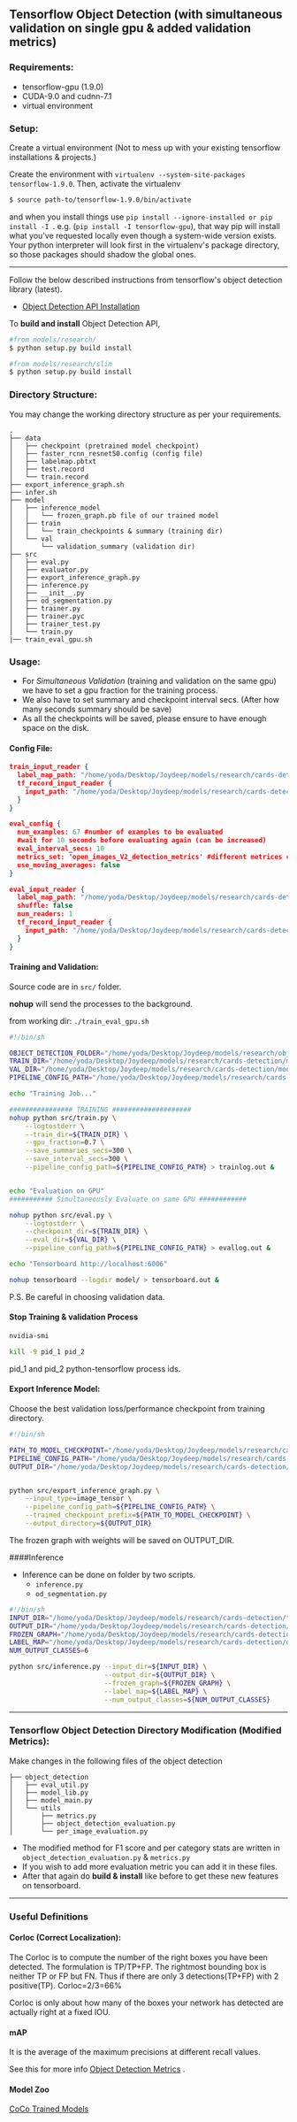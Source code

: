 ## Tensorflow Object Detection (with simultaneous validation on single gpu & added validation metrics)


### Requirements:
* tensorflow-gpu (1.9.0)
* CUDA-9.0 and cudnn-7.1
* virtual environment

### Setup:  
  Create a virtual environment (Not to mess up with your existing tensorflow installations & projects.)

Create the environment with ```virtualenv --system-site-packages tensorflow-1.9.0```. Then, activate the virtualenv

```bash
$ source path-to/tensorflow-1.9.0/bin/activate
```

and when you install things use ```pip install --ignore-installed or pip install -I ```. e.g. (```pip install -I tensorflow-gpu```), that way pip will install what you've requested locally even though a system-wide version exists. Your python interpreter will look first in the virtualenv's package directory, so those packages should shadow the global ones.
___

Follow the below described instructions from tensorflow's object detection library (latest).

  * <a href='https://github.com/tensorflow/models/blob/master/research/object_detection/g3doc/installation.md'>Object Detection API Installation</a><br>

To **build and install** Object Detection API, 

```bash
#from models/research/
$ python setup.py build install

#from models/research/slim
$ python setup.py build install
```

### Directory Structure:
You may change the working directory structure as per your requirements.
```
.
├── data
│   ├── checkpoint (pretrained model checkpoint)
│   ├── faster_rcnn_resnet50.config (config file)
│   ├── labelmap.pbtxt
│   ├── test.record
│   └── train.record
├── export_inference_graph.sh
├── infer.sh
├── model
│   ├── inference_model
│   │   └── frozen_graph.pb file of our trained model
│   ├── train
│   │   └── train_checkpoints & summary (training dir)
│   └── val
│       └── validation_summary (validation dir)
├── src
│   ├── eval.py
│   ├── evaluator.py
│   ├── export_inference_graph.py
│   ├── inference.py
│   ├── __init__.py
│   ├── od_segmentation.py
│   ├── trainer.py
│   ├── trainer.pyc
│   ├── trainer_test.py
│   └── train.py
|── train_eval_gpu.sh

```

### Usage:

 * For *Simultaneous Validation* (training and validation on the same gpu) we have to set a gpu fraction for the training process.
 * We also have to set summary and checkpoint interval secs. (After how many seconds summary should be save)
 * As all the checkpoints will be saved, please ensure to have enough space on the disk.

#### Config File:
```json
train_input_reader {
  label_map_path: "/home/yoda/Desktop/Joydeep/models/research/cards-detection/data/labelmap.pbtxt"
  tf_record_input_reader {
    input_path: "/home/yoda/Desktop/Joydeep/models/research/cards-detection/data/train.record"
  }
}

eval_config {
  num_examples: 67 #number of examples to be evaluated
  #wait for 10 seconds before evaluating again (can be increased)
  eval_interval_secs: 10
  metrics_set: 'open_images_V2_detection_metrics' #different metrices can be saved
  use_moving_averages: false
}

eval_input_reader {
  label_map_path: "/home/yoda/Desktop/Joydeep/models/research/cards-detection/data/labelmap.pbtxt"
  shuffle: false
  num_readers: 1
  tf_record_input_reader {
    input_path: "/home/yoda/Desktop/Joydeep/models/research/cards-detection/data/test.record"
  }
}
```


#### Training and Validation:
Source code are in ```src/``` folder.

**nohup** will send the processes to the background.

from working dir:  ```./train_eval_gpu.sh```

```bash
#!/bin/sh

OBJECT_DETECTION_FOLDER="/home/yoda/Desktop/Joydeep/models/research/object_detection"
TRAIN_DIR="/home/yoda/Desktop/Joydeep/models/research/cards-detection/model/train"
VAL_DIR="/home/yoda/Desktop/Joydeep/models/research/cards-detection/model/val"
PIPELINE_CONFIG_PATH="/home/yoda/Desktop/Joydeep/models/research/cards-detection/data/faster_rcnn_resnet50.config"

echo "Training Job..."

################ TRAINING ####################
nohup python src/train.py \
	--logtostderr \
	--train_dir=${TRAIN_DIR} \
	--gpu_fraction=0.7 \
	--save_summaries_secs=300 \
	--save_interval_secs=300 \
	--pipeline_config_path=${PIPELINE_CONFIG_PATH} > trainlog.out &


echo "Evaluation on GPU"
########### Simultaneously Evaluate on same GPU ############

nohup python src/eval.py \
	--logtostderr \
	--checkpoint_dir=${TRAIN_DIR} \
	--eval_dir=${VAL_DIR} \
	--pipeline_config_path=${PIPELINE_CONFIG_PATH} > evallog.out &

echo "Tensorboard http://localhost:6006"

nohup tensorboard --logdir model/ > tensorboard.out &

```
P.S. Be careful in choosing validation data.


#### Stop Training & validation Process
```bash
nvidia-smi

kill -9 pid_1 pid_2
```
pid_1 and pid_2 python-tensorflow process ids.

#### Export Inference Model:

Choose the best validation loss/performance checkpoint from training directory.

```bash
#!/bin/sh

PATH_TO_MODEL_CHECKPOINT="/home/yoda/Desktop/Joydeep/models/research/cards-detection/model/train/model.ckpt-59698"
PIPELINE_CONFIG_PATH="/home/yoda/Desktop/Joydeep/models/research/cards-detection/data/faster_rcnn_resnet50.config"
OUTPUT_DIR="/home/yoda/Desktop/Joydeep/models/research/cards-detection/model/inference_model"


python src/export_inference_graph.py \
    --input_type=image_tensor \
    --pipeline_config_path=${PIPELINE_CONFIG_PATH} \
    --trained_checkpoint_prefix=${PATH_TO_MODEL_CHECKPOINT} \
    --output_directory=${OUTPUT_DIR}

```

The frozen graph with weights will be saved on OUTPUT_DIR.

####Inference

* Inference can be done on folder by two scripts.
	* `inference.py`
	* `od_segmentation.py`

```bash
#!/bin/sh
INPUT_DIR="/home/yoda/Desktop/Joydeep/models/research/cards-detection/test-images"
OUTPUT_DIR="/home/yoda/Desktop/Joydeep/models/research/cards-detection/test-images/output"
FROZEN_GRAPH="/home/yoda/Desktop/Joydeep/models/research/cards-detection/model/graph/frozen_inference_graph.pb"
LABEL_MAP="/home/yoda/Desktop/Joydeep/models/research/cards-detection/data/labelmap.pbtxt"
NUM_OUTPUT_CLASSES=6

python src/inference.py --input_dir=${INPUT_DIR} \
                        --output_dir=${OUTPUT_DIR} \
                        --frozen_graph=${FROZEN_GRAPH} \
                        --label_map=${LABEL_MAP} \
                        --num_output_classes=${NUM_OUTPUT_CLASSES}
``` 
___
### Tensorflow Object Detection Directory Modification (Modified Metrics):

Make changes in the following files of the object detection


```
├── object_detection
│   ├── eval_util.py
│   ├── model_lib.py
│   ├── model_main.py
│   └── utils
│       ├── metrics.py
│       ├── object_detection_evaluation.py
│       └── per_image_evaluation.py
```

* The modified method for F1 score and per category stats are written in ```object_detection_evaluation.py```  &  ```metrics.py```
* If you wish to add more evaluation metric you can add it in these files.
* After that again do **build & install** like before to get these new features on tensorboard.

___
### Useful Definitions

#### Corloc (Correct Localization):
The Corloc is to compute the number of the right boxes you have been detected. The formulation is TP/TP+FP. The rightmost bounding box is neither TP or FP but FN. Thus if there are only 3 detections(TP+FP) with 2 positive(TP). Corloc=2/3=66%

Corloc is only about how many of the boxes your network has detected are actually right at a fixed IOU.

#### mAP
 It is the average of the maximum precisions at different recall values.

See this for more info [Object Detection Metrics](https://github.com/rafaelpadilla/Object-Detection-Metrics) .


#### Model Zoo
[CoCo Trained Models](https://github.com/tensorflow/models/blob/master/research/object_detection/g3doc/detection_model_zoo.md)